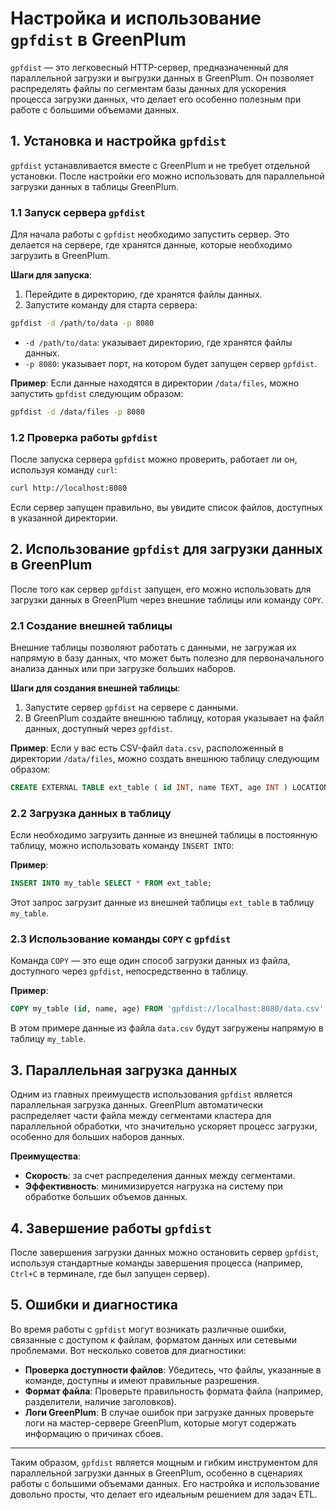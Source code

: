 # Настройка и использование `gpfdist` в GreenPlum

`gpfdist` — это легковесный HTTP-сервер, предназначенный для параллельной загрузки и выгрузки данных в GreenPlum. Он позволяет распределять файлы по сегментам базы данных для ускорения процесса загрузки данных, что делает его особенно полезным при работе с большими объемами данных.

## 1. Установка и настройка `gpfdist`

`gpfdist` устанавливается вместе с GreenPlum и не требует отдельной установки. После настройки его можно использовать для параллельной загрузки данных в таблицы GreenPlum.

### 1.1 Запуск сервера `gpfdist`

Для начала работы с `gpfdist` необходимо запустить сервер. Это делается на сервере, где хранятся данные, которые необходимо загрузить в GreenPlum.

**Шаги для запуска**:
1. Перейдите в директорию, где хранятся файлы данных.
2. Запустите команду для старта сервера:

```bash
gpfdist -d /path/to/data -p 8080
```

- `-d /path/to/data`: указывает директорию, где хранятся файлы данных.
- `-p 8080`: указывает порт, на котором будет запущен сервер `gpfdist`.

**Пример**:
Если данные находятся в директории `/data/files`, можно запустить `gpfdist` следующим образом:
```bash
gpfdist -d /data/files -p 8080
```

### 1.2 Проверка работы `gpfdist`

После запуска сервера `gpfdist` можно проверить, работает ли он, используя команду `curl`:

```bash
curl http://localhost:8080
```

Если сервер запущен правильно, вы увидите список файлов, доступных в указанной директории.

## 2. Использование `gpfdist` для загрузки данных в GreenPlum

После того как сервер `gpfdist` запущен, его можно использовать для загрузки данных в GreenPlum через внешние таблицы или команду `COPY`.

### 2.1 Создание внешней таблицы

Внешние таблицы позволяют работать с данными, не загружая их напрямую в базу данных, что может быть полезно для первоначального анализа данных или при загрузке больших наборов.

**Шаги для создания внешней таблицы**:
1. Запустите сервер `gpfdist` на сервере с данными.
2. В GreenPlum создайте внешнюю таблицу, которая указывает на файл данных, доступный через `gpfdist`.

**Пример**:
Если у вас есть CSV-файл `data.csv`, расположенный в директории `/data/files`, можно создать внешнюю таблицу следующим образом:
```sql
CREATE EXTERNAL TABLE ext_table ( id INT, name TEXT, age INT ) LOCATION ('gpfdist://localhost:8080/data.csv') FORMAT 'CSV' (DELIMITER ',' HEADER);
```
### 2.2 Загрузка данных в таблицу

Если необходимо загрузить данные из внешней таблицы в постоянную таблицу, можно использовать команду `INSERT INTO`:

**Пример**:
```sql
INSERT INTO my_table SELECT * FROM ext_table;
```

Этот запрос загрузит данные из внешней таблицы `ext_table` в таблицу `my_table`.

### 2.3 Использование команды `COPY` с `gpfdist`

Команда `COPY` — это еще один способ загрузки данных из файла, доступного через `gpfdist`, непосредственно в таблицу.

**Пример**:
```sql
COPY my_table (id, name, age) FROM 'gpfdist://localhost:8080/data.csv' DELIMITER ',' CSV HEADER;
```

В этом примере данные из файла `data.csv` будут загружены напрямую в таблицу `my_table`.

## 3. Параллельная загрузка данных

Одним из главных преимуществ использования `gpfdist` является параллельная загрузка данных. GreenPlum автоматически распределяет части файла между сегментами кластера для параллельной обработки, что значительно ускоряет процесс загрузки, особенно для больших наборов данных.

**Преимущества**:
- **Скорость**: за счет распределения данных между сегментами.
- **Эффективность**: минимизируется нагрузка на систему при обработке больших объемов данных.

## 4. Завершение работы `gpfdist`

После завершения загрузки данных можно остановить сервер `gpfdist`, используя стандартные команды завершения процесса (например, `Ctrl+C` в терминале, где был запущен сервер).

## 5. Ошибки и диагностика

Во время работы с `gpfdist` могут возникать различные ошибки, связанные с доступом к файлам, форматом данных или сетевыми проблемами. Вот несколько советов для диагностики:

- **Проверка доступности файлов**: Убедитесь, что файлы, указанные в команде, доступны и имеют правильные разрешения.
- **Формат файла**: Проверьте правильность формата файла (например, разделители, наличие заголовков).
- **Логи GreenPlum**: В случае ошибок при загрузке данных проверьте логи на мастер-сервере GreenPlum, которые могут содержать информацию о причинах сбоев.

---

Таким образом, `gpfdist` является мощным и гибким инструментом для параллельной загрузки данных в GreenPlum, особенно в сценариях работы с большими объемами данных. Его настройка и использование довольно просты, что делает его идеальным решением для задач ETL.

